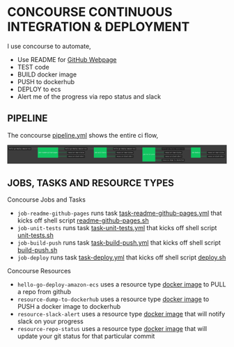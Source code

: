 # CONCOURSE CONTINUOUS INTEGRATION & DEPLOYMENT

I use concourse to automate,

* Use README for
  [GitHub Webpage](https://jeffdecola.github.io/hello-go-deploy-amazon-ecs/)
* TEST code
* BUILD docker image
* PUSH to dockerhub
* DEPLOY to ecs
* Alert me of the progress via repo status and slack

## PIPELINE

The concourse
[pipeline.yml](https://github.com/JeffDeCola/hello-go-deploy-amazon-ecs/blob/master/ci/pipeline.yml)
shows the entire ci flow,

![IMAGE - hello-go-deploy-amazon-ecs concourse ci pipeline - IMAGE](docs/pics/hello-go-deploy-amazon-ecs-pipeline.jpg)

## JOBS, TASKS AND RESOURCE TYPES

Concourse Jobs and Tasks

* `job-readme-github-pages` runs task
  [task-readme-github-pages.yml](https://github.com/JeffDeCola/hello-go-deploy-amazon-ecs/blob/master/ci/tasks/task-readme-github-pages.yml)
  that kicks off shell script
  [readme-github-pages.sh](https://github.com/JeffDeCola/hello-go-deploy-amazon-ecs/blob/master/ci/scripts/readme-github-pages.sh)
* `job-unit-tests` runs task
  [task-unit-tests.yml](https://github.com/JeffDeCola/hello-go-deploy-amazon-ecs/blob/master/ci/tasks/task-unit-tests.yml)
  that kicks off shell script
  [unit-tests.sh](https://github.com/JeffDeCola/hello-go-deploy-amazon-ecs/tree/master/ci/scripts/unit-tests.sh)
* `job-build-push` runs task
  [task-build-push.yml](https://github.com/JeffDeCola/hello-go-deploy-amazon-ecs/blob/master/ci/tasks/task-build-push.yml)
  that kicks off shell script
  [build-push.sh](https://github.com/JeffDeCola/hello-go-deploy-amazon-ecs/tree/master/ci/scripts/build-push.sh)
* `job-deploy` runs task
  [task-deploy.yml](https://github.com/JeffDeCola/hello-go-deploy-amazon-ecs/blob/master/ci/tasks/task-deploy.yml)
  that kicks off shell script
  [deploy.sh](https://github.com/JeffDeCola/hello-go-deploy-amazon-ecs/tree/master/ci/scripts/deploy.sh)

Concourse Resources

* `hello-go-deploy-amazon-ecs` uses a resource type
  [docker image](https://hub.docker.com/r/concourse/git-resource/)
  to PULL a repo from github
* `resource-dump-to-dockerhub` uses a resource type
  [docker image](https://hub.docker.com/r/concourse/docker-image-resource/)
  to PUSH a docker image to dockerhub
* `resource-slack-alert` uses a resource type
  [docker image](https://hub.docker.com/r/cfcommunity/slack-notification-resource)
  that will notify slack on your progress
* `resource-repo-status` uses a resource type
  [docker image](https://hub.docker.com/r/jeffdecola/github-status-resource-clone)
  that will update your git status for that particular commit
